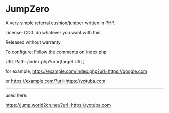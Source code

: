# JumpZero
A very simple referral cushion/jumper written in PHP.

License: CC0: do whatever you want with this.

Released without warranty.

To configure: Follow the comments on index.php

URL Path: /index.php?url=[target URL]

for example, https://example.com/index.php?url=https://google.com

or https://example.com/?url=https://yotuba.com

------

used here:

https://jump.world2ch.net/?url=https://yotuba.com
